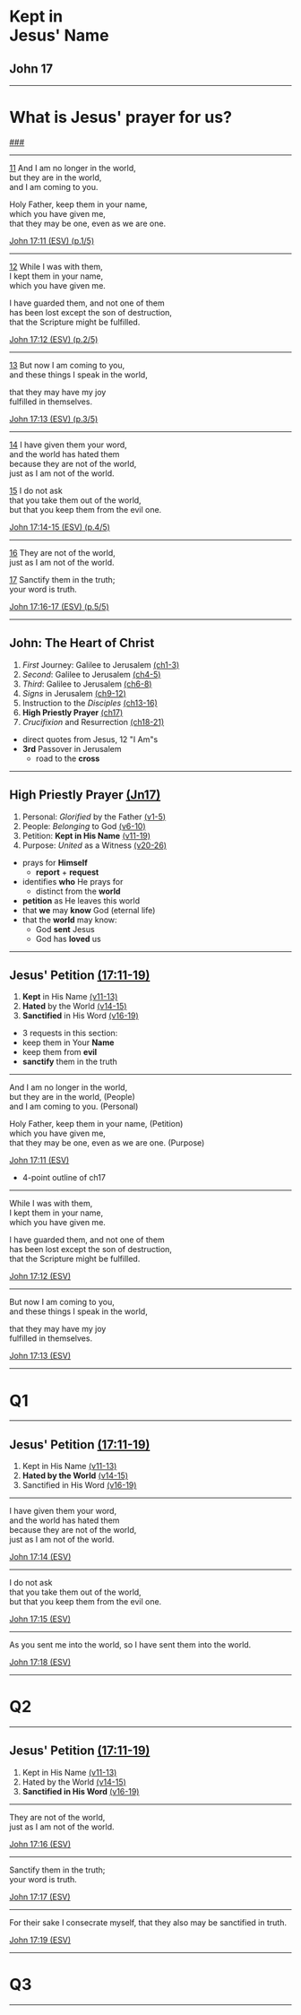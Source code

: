 <!-- .slide: <%= bg("unsplash-Jztmx9yqjBw-stars.jpg") %> id="title" -->
# Kept in <br> Jesus' Name
## John 17

---
<!-- .slide: data-background="white" -->
# What is Jesus' **prayer** for us?

[###](#/review "secret")

---
[11](# "ref")
And I am no longer in the world, <br>
but they are in the world, <br>
and I am coming to you.

Holy Father, keep them in your name, <br>
which you have given me, <br>
that they may be one, even as we are one.

[John 17:11 (ESV) (p.1/5)](# "ref")

---
[12](# "ref")
While I was with them,  <br>
I kept them in your name, <br>
which you have given me.

I have guarded them, and not one of them <br>
has been lost except the son of destruction, <br>
that the Scripture might be fulfilled.

[John 17:12 (ESV) (p.2/5)](# "ref")

---
[13](# "ref")
But now I am coming to you, <br>
and these things I speak in the world,

that they may have my joy  <br>
fulfilled in themselves.

[John 17:13 (ESV) (p.3/5)](# "ref")

---
[14](# "ref")
I have given them your word, <br>
and the world has hated them <br>
because they are not of the world, <br>
just as I am not of the world.

[15](# "ref")
I do not ask  <br>
that you take them out of the world, <br>
but that you keep them from the evil one.

[John 17:14-15 (ESV) (p.4/5)](# "ref")

---
[16](# "ref")
They are not of the world, <br>
just as I am not of the world.

[17](# "ref")
Sanctify them in the truth;  <br>
your word is truth.

[John 17:16-17 (ESV) (p.5/5)](# "ref")

---
<!-- .slide: id="review" -->
## John: The Heart of Christ
1. *First* Journey: Galilee to Jerusalem [(ch1-3)](# "ref")
  1. *Second*: Galilee to Jerusalem [(ch4-5)](# "ref")
  1. *Third*: Galilee to Jerusalem [(ch6-8)](# "ref")
  1. *Signs* in Jerusalem [(ch9-12)](# "ref")
1. Instruction to the *Disciples* [(ch13-16)](# "ref")
  1. **High Priestly Prayer** [(ch17)](# "ref")
1. *Crucifixion* and Resurrection [(ch18-21)](# "ref")

>>>
+ direct quotes from Jesus, 12 "I Am"s
+ **3rd** Passover in Jerusalem
  + road to the **cross**

---
<!-- .slide: class="outline" -->
## High Priestly Prayer [(Jn17)](# "ref")
1. Personal: *Glorified* by the Father [(v1-5)](# "ref")
1. People: *Belonging* to God [(v6-10)](# "ref")
1. Petition: **Kept in His Name** [(v11-19)](# "ref")
1. Purpose: *United* as a Witness [(v20-26)](# "ref")

>>>
+ prays for **Himself**
  + **report** + **request**
+ identifies **who** He prays for
  + distinct from the **world**
+ **petition** as He leaves this world
+ that **we** may **know** God (eternal life)
+ that the **world** may know:
  + God **sent** Jesus
  + God has **loved** us

---
<!-- .slide: <%= bg("unsplash-Jztmx9yqjBw-stars.jpg") %> class="outline" -->
## Jesus' Petition [(17:11-19)](# "ref")
1. **Kept** in His Name [(v11-13)](# "ref")
1. **Hated** by the World [(v14-15)](# "ref")
1. **Sanctified** in His Word [(v16-19)](# "ref")

>>>
+ 3 requests in this section:
+ keep them in Your **Name**
+ keep them from **evil**
+ **sanctify** them in the truth

---
And I am no longer in the world, <br>
but they are in the world,
<span class="fragment highlight" data-fragment-index="2">(People)</span>
<br>
and I am coming to you.
<span class="fragment highlight" data-fragment-index="1">(Personal)</span>

Holy Father, keep them in your name,
<span class="fragment highlight" data-fragment-index="3">(Petition)</span>
<br>
which you have given me, <br>
that they may be one, even as we are one.
<span class="fragment highlight" data-fragment-index="4">(Purpose)</span>

[John 17:11 (ESV)](# "ref")

>>>
+ 4-point outline of ch17

---
While I was with them, <br>
I kept them in your name, <br>
which you have given me.

I have guarded them, and not one of them <br>
has been lost except the son of destruction, <br>
that the Scripture might be fulfilled.

[John 17:12 (ESV)](# "ref")

---
But now I am coming to you, <br>
and these things I speak in the world,

that they may have my joy <br>
fulfilled in themselves.

[John 17:13 (ESV)](# "ref")

---
<!-- .slide: data-background="white" -->
# Q1

---
<!-- .slide: <%= bg("unsplash-Jztmx9yqjBw-stars.jpg") %> class="outline" -->
## Jesus' Petition [(17:11-19)](# "ref")
1. Kept in His Name [(v11-13)](# "ref")
1. **Hated by the World** [(v14-15)](# "ref")
1. Sanctified in His Word [(v16-19)](# "ref")

---
I have given them your word, <br>
and the world has hated them <br>
because they are not of the world, <br>
just as I am not of the world.

[John 17:14 (ESV)](# "ref")

---
I do not ask <br>
that you take them out of the world,<br>
but that you keep them from the evil one.

[John 17:15 (ESV)](# "ref")

---
As you sent me into the world,
so I have sent them into the world.

[John 17:18 (ESV)](# "ref")

---
<!-- .slide: data-background="white" -->
# Q2

---
<!-- .slide: <%= bg("unsplash-Jztmx9yqjBw-stars.jpg") %> class="outline" -->
## Jesus' Petition [(17:11-19)](# "ref")
1. Kept in His Name [(v11-13)](# "ref")
1. Hated by the World [(v14-15)](# "ref")
1. **Sanctified in His Word** [(v16-19)](# "ref")

---
They are not of the world,<br>
just as I am not of the world.

[John 17:16 (ESV)](# "ref")

---
Sanctify them in the truth; <br>
your word is truth.

[John 17:17 (ESV)](# "ref")

---
For their sake I consecrate myself,
that they also may be sanctified in truth.

[John 17:19 (ESV)](# "ref")

---
<!-- .slide: data-background="white" -->
# Q3

---
<!-- .slide: <%= bg("unsplash-Jztmx9yqjBw-stars.jpg") %> class="empty" -->
